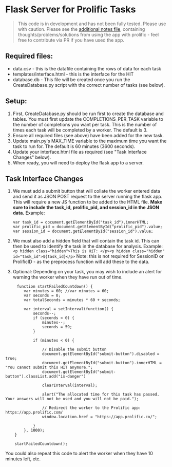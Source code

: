 
# Flask Server for Prolific Tasks

> This code is in development and has not been fully tested. Please use with caution.
Please see the [additional notes file](https://github.com/nlgcat/reprohum-prolific-webapp/blob/main/additional_notes.md), containing thoughts/problems/solutions from using the app with prolific - feel free to contribute via PR if you have used the app.

## Required files:
- data.csv - this is the datafile containing the rows of data for each task
- templates/interface.html - this is the interface for the HIT
- database.db - This file will be created once you run the CreateDatabase.py script with the correct number of tasks (see below). 

## Setup:

1. First, CreateDatabase.py should be run first to create the database and tables. You must first update the COMPLETIONS_PER_TASK variable to the number of completions you want per task. This is the number of times each task will be completed by a worker. The default is 3.
2. Ensure all required files (see above) have been added for the new task.
3. Update main.py's MAX_TIME variable to the maximum time you want the task to run for. The default is 60 minutes (3600 seconds).
4. Update your interface.html file as required (see "Task Interface Changes" below).
5. When ready, you will need to deploy the flask app to a server.


## Task Interface Changes

1. We must add a submit button that will collate the worker entered data and send it as JSON POST request to the server running the flask app.
   This will require a new JS function to be added to the HTML file. **Make sure to include the task_id, prolific_pid, and session_id in the JSON data.**
   Example: 
    ```JS 
   var task_id = document.getElementById("task_id").innerHTML;
   var prolific_pid = document.getElementById("prolific_pid").value;
   var session_id = document.getElementById("session_id").value;
   ```

2. We must also add a hidden field that will contain the task id. This can then be used to identify the task in the database for analysis.
    Example: `<p hidden class="hidden">This is HiT: </p><p hidden class="hidden" id="task_id">${task_id}</p>`
    Note: this is not required for SessionID or ProlificID - as the preprocess function will add these to the data.
  3. Optional: Depending on your task, you may wish to include an alert for warning the worker when they have run out of time. 
    
```JS
     function startFailedCountdown() {
        var minutes = 60; //var minutes = 60;
        var seconds = 0;
        var totalSeconds = minutes * 60 + seconds;

        var interval = setInterval(function() {
            seconds--;
            if (seconds < 0) {
                minutes--;
                seconds = 59;
            }

            if (minutes < 0) {

                // Disable the submit button
                document.getElementById("submit-button").disabled = true;
                document.getElementById("submit-button").innerHTML = "You cannot submit this HIT anymore.";
                document.getElementById("submit-button").classList.add("is-danger")

                clearInterval(interval);

                alert("The allocated time for this task has passed. Your answers will not be used and you will not be paid.");

                // Redirect the worker to the Prolific app: https://app.prolific.com/
                window.location.href = "https://app.prolific.co/";

            }
        }, 1000);
    }

    startFailedCountdown();
```
   
You could also repeat this code to alert the worker when they have 10 minutes left, etc.
